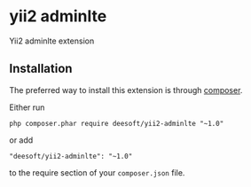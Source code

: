 yii2 adminlte
=============

Yii2 adminlte extension

Installation
------------

The preferred way to install this extension is through [composer](http://getcomposer.org/download/).

Either run

```
php composer.phar require deesoft/yii2-adminlte "~1.0"
```

or add

```
"deesoft/yii2-adminlte": "~1.0"
```

to the require section of your `composer.json` file.
